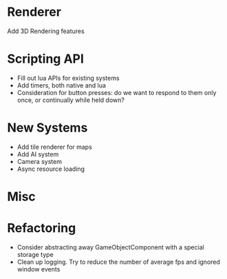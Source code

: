 # Renderer
Add 3D Rendering features

# Scripting API
* Fill out lua APIs for existing systems
* Add timers, both native and lua
* Consideration for button presses: do we want to respond to them only once, or continually while held down?

# New Systems
* Add tile renderer for maps
* Add AI system
* Camera system
* Async resource loading

# Misc

# Refactoring
* Consider abstracting away GameObjectComponent with a special storage type
* Clean up logging. Try to reduce the number of average fps and ignored window events
